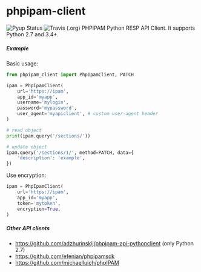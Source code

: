 # phpipam-client
![Pyup Status](https://pyup.io/repos/github/adzhurinskij/phpipam-client/shield.svg) ![Travis (.org)](https://img.shields.io/travis/adzhurinskij/phpipam-client.svg)
PHPIPAM Python RESP API Client. It supports Python 2.7 and 3.4+.

##### Example
Basic usage:
```python
from phpipam_client import PhpIpamClient, PATCH

ipam = PhpIpamClient(
    url='https://ipam',
    app_id='myapp',
    username='mylogin',
    password='mypassword',
    user_agent='myapiclient', # custom user-agent header
)

# read object
print(ipam.query('/sections/'))

# update object
ipam.query('/sections/1/', method=PATCH, data={
    'description': 'example',
})
```
Use encryption:
```python
ipam = PhpIpamClient(
    url='https://ipam',
    app_id='myapp',
    token='mytoken',
    encryption=True,
)
```

##### Other API clients
- https://github.com/adzhurinskij/phpipam-api-pythonclient (only Python 2.7)
- https://github.com/efenian/phpipamsdk
- https://github.com/michaelluich/phpIPAM
